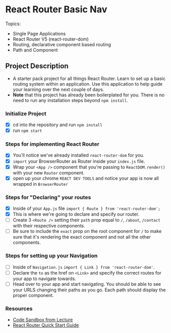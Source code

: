 # React Router Basic Nav

Topics:

-   Single Page Applications
-   React Router V5 (react-router-dom)
-   Routing, declarative component based routing
-   Path and Component

## Project Description

-   A starter pack project for all things React Router. Learn to set up a basic routing system within an application. Use this application to help guide your learning over the next couple of days.
-   **Note** that this project has already been boilerplated for you. There is no need to run any installation steps beyond `npm install`.

### Initialize Project

-   [x] cd into the repository and run `npm install`
-   [x] run `npm start`

### Steps for implementing React Router

-   [x] You'll notice we've already installed `react-router-dom` for you.
-   [x] `import` your BrowserRouter as Router inside your `index.js` file.
-   [x] Wrap your `<App />` component that you're passing to `ReactDOM.render()` with your new `Router` component.
-   [x] open up your chrome `REACT DEV TOOLS` and notice your app is now all wrapped in `BrowserRouter`

### Steps for "Declaring" your routes

-   [x] Inside of your `App.js` file `import { Route } from 'react-router-dom';`
-   [x] This is where we're going to declare and specify our router.
-   [ ] Create 3 `<Route />` setting their `path` prop equal to `/`, `/about`, `/contact` with their respective components.
-   [ ] Be sure to include the `exact` prop on the root component for `/` to make sure that it's rendering the exact component and not all the other components.

### Steps for setting up your Navigation

-   [ ] Inside of `Navigation.js` `import { Link } from 'react-router-dom'`.
-   [ ] Declare the `to` as the href on `<Link>` and specify the correct routes for your app to navigate towards.
-   [ ] Head over to your app and start navigating. You should be able to see your URLS changing their paths as you go. Each path should display the proper component.

### Resources

-   [Code Sandbox from Lecture](https://codesandbox.io/s/n58oqgwmP)
-   [React Router Quick Start Guide](https://reacttraining.com/react-router/web/guides/quick-start)
